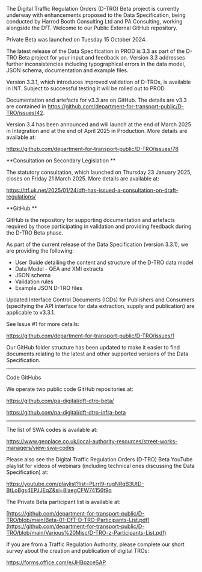 The Digital Traffic Regulation Orders (D-TRO) Beta project is currently underway with enhancements proposed to the Data Specification, being conducted by Harrod Booth Consulting Ltd and PA Consulting, working alongside the DfT. Welcome to our Public External GitHub repository.

Private Beta was launched on Tuesday 15 October 2024. 
 
The latest release of the Data Specification in PROD is 3.3 as part of the D-TRO Beta project for your input and feedback on. Version 3.3 addresses further inconsistencies including typographical errors in the data model, JSON schema, documentation and example files. 

Version 3.3.1, which introduces improved validation of D-TROs, is available in INT. Subject to successful testing it will be rolled out to PROD. 

Documentation and artefacts for v3.3 are on GitHub. The details are v3.3 are contained in https://github.com/department-for-transport-public/D-TRO/issues/42. 

Version 3.4 has been announced and will launch at the end of March 2025 in Integration and at the end of April 2025 in Production. More details are available at:

https://github.com/department-for-transport-public/D-TRO/issues/78

**Consultation on Secondary Legislation
**

The statutory consultation, which launched on Thursday 23 January 2025, closes on Friday 21 March 2025. More details are available at:

https://ttf.uk.net/2025/01/24/dft-has-issued-a-consultation-on-draft-regulations/

**GitHub
**

GitHub is the repository for supporting documentation and artefacts required by those participating in validation and providing feedback during the D-TRO Beta phase.
 
As part of the current release of the Data Specification (version 3.3.1), we are providing the following:
 
- User Guide detailing the content and structure of the D-TRO data model
- Data Model - QEA and XMI extracts
- JSON schema
- Validation rules
- Example JSON D-TRO files

Updated Interface Control Documents (ICDs) for Publishers and Consumers (specifying the API interface for data extraction, supply and publication) are applicable to v3.3.1.

See Issue #1 for more details:

https://github.com/department-for-transport-public/D-TRO/issues/1

Our GitHub folder structure has been updated to make it easier to find documents relating to the latest and other supported versions of the Data Specification. 

---

Code GitHubs

We operate two public code GitHub repositories at:

https://github.com/pa-digital/dft-dtro-beta/

https://github.com/pa-digital/dft-dtro-infra-beta

---

The list of SWA codes is available at:

https://www.geoplace.co.uk/local-authority-resources/street-works-managers/view-swa-codes

Please also see the Digital Traffic Regulation Orders (D-TRO) Beta YouTube playlist for videos of webinars (including technical ones discussing the Data Specification) at:
 
https://youtube.com/playlist?list=PLrrl9-rugNRqB3UtD-BtLoBgs4EPJJEqZ&si=8laegCFW74156t9q

The Private Beta participant list is available at:

[https://github.com/department-for-transport-public/D-TRO/blob/main/Beta-01-DfT-D-TRO-Participants-List.pdf](https://github.com/department-for-transport-public/D-TRO/blob/main/Various%20Misc/D-TRO-z-Participants-List.pdf)

If you are from a Traffic Regulation Authority, please complete our short survey about the creation and publication of digital TROs:

https://forms.office.com/e/JHBpzceSAP
